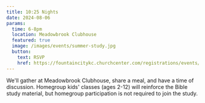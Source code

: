 ```yaml
---
title: 10:25 Nights
date: 2024-08-06
params:
  time: 6-8pm
  location: Meadowbrook Clubhouse
  featured: true
  image: /images/events/summer-study.jpg
  button:
    text: RSVP
    href: https://fountaincitykc.churchcenter.com/registrations/events/2420186
---
```


We'll gather at Meadowbrook Clubhouse, share a meal, and have a time of discussion. Homegroup kids' classes (ages 2-12) will reinforce the Bible study material, but homegroup participation is not required to join the study.

<!--more-->
